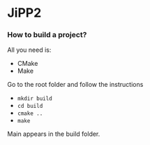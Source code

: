 # JiPP2

### How to build a project?

All you need is:

* CMake
* Make

Go to the root folder and follow the instructions

* `mkdir build`
* `cd build`
* `cmake ..`
* `make`

Main appears in the build folder.
